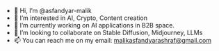 - 👋 Hi, I’m @asfandyar-malik
- 👀 I’m interested in AI, Crypto, Content creation
- 🌱 I’m currently working on AI applications in B2B space.  
- 💞️ I’m looking to collaborate on Stable Diffusion, Midjourney, LLMs
- 📫 You can reach me on my email: malikasfandyarashraf@gmail.com

<!---
asfandyar-malik/asfandyar-malik is a ✨ special ✨ repository because its `README.md` (this file) appears on your GitHub profile.
You can click the Preview link to take a look at your changes.
--->
